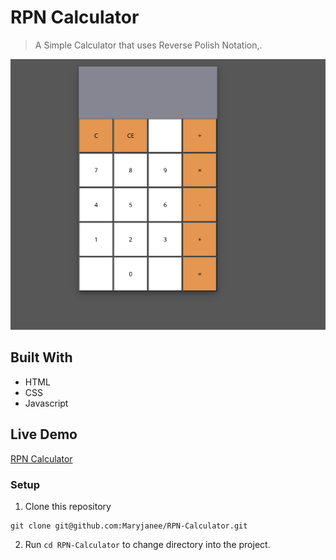 
# RPN Calculator

> A Simple Calculator that uses Reverse Polish Notation,.

![Calculator](/assets/calculator.png)


## Built With

- HTML
- CSS
- Javascript




## Live Demo

[RPN Calculator ]()




### Setup

1. Clone this repository  
```
git clone git@github.com:Maryjanee/RPN-Calculator.git
```
2. Run `cd RPN-Calculator` to change directory into the project.
 





